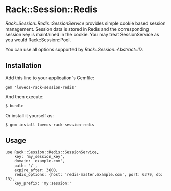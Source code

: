 # Rack::Session::Redis

*Rack::Session::Redis::SessionService* provides simple cookie based session management.
Session data is stored in Redis and the corresponding session key is maintained in the cookie.
You may treat SessionService as you would Rack::Session::Pool.

You can use all options supported by *Rack::Session::Abstract::ID*.

## Installation

Add this line to your application's Gemfile:

    gem 'loveos-rack-session-redis'

And then execute:

    $ bundle

Or install it yourself as:

    $ gem install loveos-rack-session-redis

## Usage

```
use Rack::Session::Redis::SessionService,
    key: 'my_session_key',
    domain: 'example.com',
    path: '/',
    expire_after: 3600,
    redis_options: {host: 'redis-master.example.com', port: 6379, db: 13},
    key_prefix: 'my:session:'
```